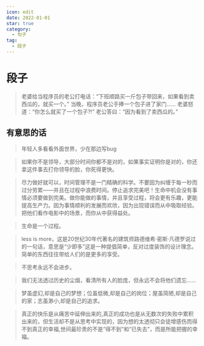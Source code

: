 ```yaml
---
icon: edit
date: 2022-01-01
star: true
category:
  - 句子
tag:
  - 段子
---
```


# 段子

> 老婆给当程序员的老公打电话：“下班顺路买一斤包子带回来，如果看到卖西瓜的，就买一个。” 当晚，程序员老公手捧一个包子进了家门…… 老婆怒道：“你怎么就买了一个包子?!” 老公答曰：“因为看到了卖西瓜的。”


## 有意思的话
> 年轻人多看看外面世界，少在那边写bug

> 如果你不是领导，大部分时间你都不是对的，如果事实证明你是对的，你还拿这件事去打你领导的脸，你死得更快。

> 尽力做好就可以，时间管理不是一门精确的科学。不要因为纠缠于每一秒而过分劳累——并且在过程中浪费时间。停止追求完美吧！生命中机会没有事情必须要做到完美。做你能做的事情，并且享受过程，将会更有乐趣，更能提高生产力。因为事情顺利的发展而欢欣，因为出现错误而从中吸取经验。把他们看作电影中的场景，而你从中获得益处。

> 生命是一个过程。

> less is more，这是20世纪30年代著名的建筑师路德维希·密斯·凡德罗说过的一句话，意思是“少即多”这是一种提倡简单，反对过度装饰的设计理念。简单的东西往往带给人们的是更多的享受。

> 不思考永远不会进步。

> 我们无法透过历史的尘烟，看清所有人的脸庞，但永远不会将他们遗忘......

> 梦虽虚幻,却是自己的梦想；位虽低微,却是自己的岗位；屋虽简陋,却是自己的家；志虽渺小,却是自己的追求。

> 真正的快乐是从痛苦中延伸出来的,真正的成功也是从无数次的失败中累积出来的，但生活却不是从思考中实现的，因为想的太透彻只会徒增感伤而得不到真正的幸福,世间最珍贵的不是“得不到”和“已失去”，而是所能把握的幸福。

